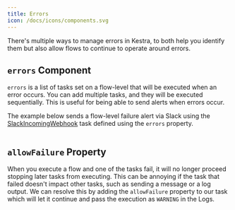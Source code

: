 ```yaml
---
title: Errors
icon: /docs/icons/components.svg
---
```


There's multiple ways to manage errors in Kestra, to both help you identify them but also allow flows to continue to operate around errors.

## `errors` Component

`errors` is a list of tasks set on a flow-level that will be executed when an error occurs. You can add multiple tasks, and they will be executed sequentially. This is useful for being able to send alerts when errors occur.

The example below sends a flow-level failure alert via Slack using the [SlackIncomingWebhook](/plugins/plugin-notifications/tasks/slack/io.kestra.plugin.notifications.slack.slackincomingwebhook) task defined using the `errors` property.


```yaml file=public/examples/flows_errors_1.yaml
```

## `allowFailure` Property

When you execute a flow and one of the tasks fail, it will no longer proceed stopping later tasks from executing. This can be annoying if the task that failed doesn't impact other tasks, such as sending a message or a log output. We can resolve this by adding the `allowFailure` property to our task which will let it continue and pass the execution as `WARNING` in the Logs.

```yaml file=public/examples/flows_allow-failure.yml
```